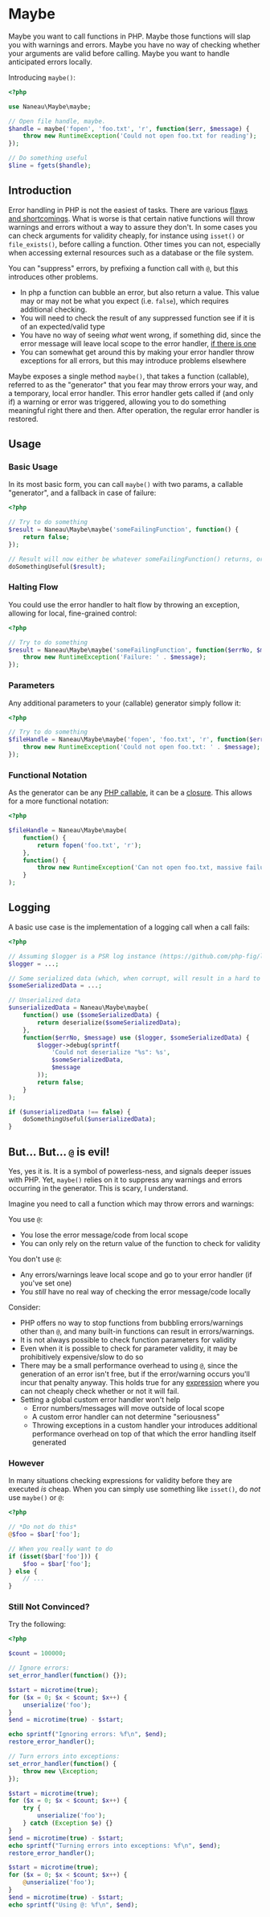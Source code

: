 # Maybe

Maybe you want to call functions in PHP. Maybe those functions will slap you
with warnings and errors. Maybe you have no way of checking whether your
arguments are valid before calling. Maybe you want to handle anticipated errors
locally.

Introducing `maybe()`:

```php
<?php

use Naneau\Maybe\maybe;

// Open file handle, maybe.
$handle = maybe('fopen', 'foo.txt', 'r', function($err, $message) {
    throw new RuntimeException('Could not open foo.txt for reading');
});

// Do something useful
$line = fgets($handle);
```

## Introduction

Error handling in PHP is not the easiest of tasks. There are various [flaws and
shortcomings](http://eev.ee/blog/2012/04/09/php-a-fractal-of-bad-design/#error-handling).
What is worse is that certain native functions will throw warnings and errors
without a way to assure they don't. In some cases you can check arguments for
validity cheaply, for instance using `isset()` or `file_exists()`, before
calling a function. Other times you can not, especially when accessing external
resources such as a database or the file system.

You can "suppress" errors, by prefixing a function call with `@`, but this
introduces other problems.

 * In php a function can bubble an error, but also return a value. This value
   may or may not be what you expect (i.e. `false`), which requires additional
   checking.
 * You will need to check the result of any suppressed function see if it is of
   an expected/valid type
 * You have no way of seeing *what* went wrong, if something did, since the
   error message will leave local scope to the error handler, [if there is
   one](http://php.net/manual/en/function.set-error-handler.php)
 * You can somewhat get around this by making your error handler throw
   exceptions for all errors, but this may introduce problems elsewhere

Maybe exposes a single method `maybe()`, that takes a function (callable),
referred to as the "generator" that you fear may throw errors your way, and a
temporary, local error handler. This error handler gets called if (and only if)
a warning or error was triggered, allowing you to do something meaningful right
there and then. After operation, the regular error handler is restored.

## Usage

### Basic Usage

In its most basic form, you can call `maybe()` with two params, a callable
"generator", and a fallback in case of failure:

```php
<?php

// Try to do something
$result = Naneau\Maybe\maybe('someFailingFunction', function() {
    return false;
});

// Result will now either be whatever someFailingFunction() returns, or false
doSomethingUseful($result);
```

### Halting Flow

You could use the error handler to halt flow by throwing an exception, allowing
for local, fine-grained control:
```php
<?php

// Try to do something
$result = Naneau\Maybe\maybe('someFailingFunction', function($errNo, $message) {
    throw new RuntimeException('Failure: ' . $message);
});
```

### Parameters

Any additional parameters to your (callable) generator simply follow it:

```php
<?php

// Try to do something
$fileHandle = Naneau\Maybe\maybe('fopen', 'foo.txt', 'r', function($errNo, $message) {
    throw new RuntimeException('Could not open foo.txt: ' . $message);
});
```

### Functional Notation

As the generator can be any [PHP
callable](http://php.net/manual/en/language.types.callable.php), it can be a
[closure](http://php.net/manual/en/class.closure.php). This allows for a more
functional notation:

```php
<?php

$fileHandle = Naneau\Maybe\maybe(
    function() {
        return fopen('foo.txt', 'r');
    },
    function() {
        throw new RuntimeException('Can not open foo.txt, massive failure!');
    }
);
```

## Logging

A basic use case is the implementation of a logging call when a call fails:

```php
<?php

// Assuming $logger is a PSR log instance (https://github.com/php-fig/log)
$logger = ...;

// Some serialized data (which, when corrupt, will result in a hard to debug error)
$someSerializedData = ...;

// Unserialized data
$unserializedData = Naneau\Maybe\maybe(
    function() use ($someSerializedData) {
        return deserialize($someSerializedData);
    },
    function($errNo, $message) use ($logger, $someSerializedData) {
        $logger->debug(sprintf(
            'Could not deserialize "%s": %s',
            $someSerializedData,
            $message
        ));
        return false;
    }
);

if ($unserializedData !== false) {
    doSomethingUseful($unserializedData);
}
```

## But... But... `@` is evil!

Yes, yes it is. It is a symbol of powerless-ness, and signals deeper issues
with PHP. Yet, `maybe()` relies on it to suppress any warnings and errors
occurring in the generator. This is scary, I understand.

Imagine you need to call a function which may throw errors and warnings:

You use `@`:

 * You lose the error message/code from local scope
 * You can only rely on the return value of the function to check for validity

You don't use `@`:

 * Any errors/warnings leave local scope and go to your error handler (if
   you've set one)
 * You *still* have no real way of checking the error message/code locally

Consider:

 * PHP offers no way to stop functions from bubbling errors/warnings other
   than `@`, and many built-in functions can result in errors/warnings.
 * It is not always possible to check function parameters for validity
 * Even when it is possible to check for parameter validity, it may be
   prohibitively expensive/slow to do so
 * There may be a small performance overhead to using `@`, since the generation
   of an error isn't free, but if the error/warning occurs you'll incur that
   penalty anyway. This holds true for any
   [expression](http://php.net/manual/en/language.expressions.php) where you
   can not cheaply check whether or not it will fail.
 * Setting a global custom error handler won't help
    * Error numbers/messages will move outside of local scope
    * A custom error handler can not determine "seriousness"
    * Throwing exceptions in a custom handler your introduces additional
      performance overhead on top of that which the error handling itself
      generated

### However

In many situations checking expressions for validity before they are executed
*is* cheap. When you can simply use something like `isset()`, do *not* use
`maybe()` or `@`:

```php
<?php

// *Do not do this*
@$foo = $bar['foo'];

// When you really want to do
if (isset($bar['foo'])) {
    $foo = $bar['foo'];
} else {
    // ...
}
```

### Still Not Convinced?

Try the following:

```php
<?php

$count = 100000;

// Ignore errors:
set_error_handler(function() {});

$start = microtime(true);
for ($x = 0; $x < $count; $x++) {
    unserialize('foo');
}
$end = microtime(true) - $start;

echo sprintf("Ignoring errors: %f\n", $end);
restore_error_handler();

// Turn errors into exceptions:
set_error_handler(function() {
    throw new \Exception;
});

$start = microtime(true);
for ($x = 0; $x < $count; $x++) {
    try {
        unserialize('foo');
    } catch (Exception $e) {}
}
$end = microtime(true) - $start;
echo sprintf("Turning errors into exceptions: %f\n", $end);
restore_error_handler();

$start = microtime(true);
for ($x = 0; $x < $count; $x++) {
    @unserialize('foo');
}
$end = microtime(true) - $start;
echo sprintf("Using @: %f\n", $end);
```

